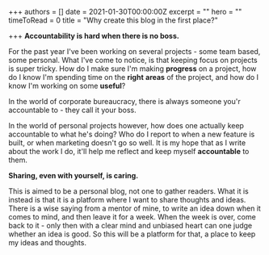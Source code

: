 +++
authors = []
date = 2021-01-30T00:00:00Z
excerpt = ""
hero = ""
timeToRead = 0
title = "Why create this blog in the first place?"

+++
**Accountability is hard when there is no boss.**

For the past year I've been working on several projects - some team based, some personal. What I've come to notice, is that keeping focus on projects is super tricky. How do I make sure I'm making **progress** on a project, how do I know I'm spending time on the **right** **areas** of the project, and how do I know I'm working on some **useful**?

In the world of corporate bureaucracy, there is always someone you'r accountable to - they call it your boss. 

In the world of personal projects however, how does one actually keep accountable to what he's doing? Who do I report to when a new feature is built, or when marketing doesn't go so well. It is my hope that as I write about the work I do, it'll help me reflect and keep myself **accountable** to them.

**Sharing, even with yourself, is caring.**

This is aimed to be a personal blog, not one to gather readers. What it is instead is that it is a platform where I want to share thoughts and ideas. There is a wise saying from a mentor of mine, to write an idea down when it comes to mind, and then leave it for a week. When the week is over, come back to it - only then with a clear mind and unbiased heart can one judge whether an idea is good. So this will be a platform for that, a place to keep my ideas and thoughts.